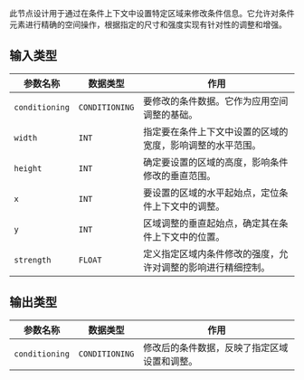 此节点设计用于通过在条件上下文中设置特定区域来修改条件信息。它允许对条件元素进行精确的空间操作，根据指定的尺寸和强度实现有针对性的调整和增强。

## 输入类型

| 参数名称 | 数据类型 | 作用 |
| --- | --- | --- |
| `conditioning` | `CONDITIONING` | 要修改的条件数据。它作为应用空间调整的基础。 |
| `width` | `INT` | 指定要在条件上下文中设置的区域的宽度，影响调整的水平范围。 |
| `height` | `INT` | 确定要设置的区域的高度，影响条件修改的垂直范围。 |
| `x` | `INT` | 要设置的区域的水平起始点，定位条件上下文中的调整。 |
| `y` | `INT` | 区域调整的垂直起始点，确定其在条件上下文中的位置。 |
| `strength` | `FLOAT` | 定义指定区域内条件修改的强度，允许对调整的影响进行精细控制。 |

## 输出类型

| 参数名称 | 数据类型 | 作用 |
| --- | --- | --- |
| `conditioning` | `CONDITIONING` | 修改后的条件数据，反映了指定区域设置和调整。 |
